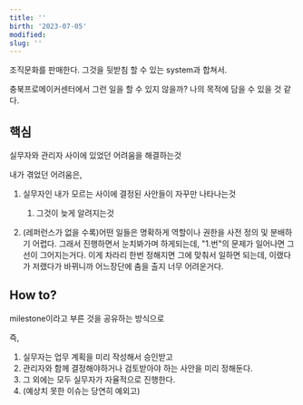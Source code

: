 ```yaml
---
title: ''
birth: '2023-07-05'
modified:
slug: ''
---
```


조직문화를 판매한다. 그것을 뒷받침 할 수 있는 system과 합쳐서.

충북프로메이커센터에서 그런 일을 할 수 있지 않을까? 나의 목적에 담을 수 있을 것 같다.

## 핵심

실무자와 관리자 사이에 있었던 어려움을 해결하는것

내가 겪었던 어려움은,

1. 실무자인 내가 모르는 사이에 결정된 사안들이 자꾸만 나타나는것

   1. 그것이 늦게 알려지는것

2. (레퍼런스가 없을 수록)어떤 일들은 명확하게 역할이나 권한을 사전 정의 및 분배하기 어렵다. 그래서 진행하면서 눈치봐가며 하게되는데, "1.번"의 문제가 일어나면 그 선이 그어지는거다. 이게 차라리 한번 정해지면 그에 맞춰서 일하면 되는데, 이랬다가 저랬다가 바뀌니까 어느장단에 춤을 출지 너무 어려운거다.

## How to?

milestone이라고 부른 것을 공유하는 방식으로

즉,

1. 실무자는 업무 계획을 미리 작성해서 승인받고
2. 관리자와 함께 결정해야하거나 검토받아야 하는 사안을 미리 정해둔다.
3. 그 외에는 모두 실무자가 자율적으로 진행한다.
4. (예상치 못한 이슈는 당연히 예외고)
